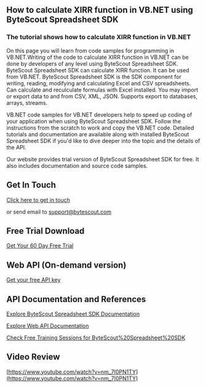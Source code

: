 ## How to calculate XIRR function in VB.NET using ByteScout Spreadsheet SDK

### The tutorial shows how to calculate XIRR function in VB.NET

On this page you will learn from code samples for programming in VB.NET.Writing of the code to calculate XIRR function in VB.NET can be done by developers of any level using ByteScout Spreadsheet SDK. ByteScout Spreadsheet SDK can calculate XIRR function. It can be used from VB.NET. ByteScout Spreadsheet SDK is the SDK component for writing, reading, modifying and calculating Excel and CSV spreadsheets. Can calculate and reculculate formulas with Excel installed. You may import or export data to and from CSV, XML, JSON. Supports export to databases, arrays, streams.

VB.NET code samples for VB.NET developers help to speed up coding of your application when using ByteScout Spreadsheet SDK. Follow the instructions from the scratch to work and copy the VB.NET code. Detailed tutorials and documentation are available along with installed ByteScout Spreadsheet SDK if you'd like to dive deeper into the topic and the details of the API.

Our website provides trial version of ByteScout Spreadsheet SDK for free. It also includes documentation and source code samples.

## Get In Touch

[Click here to get in touch](https://bytescout.zendesk.com/hc/en-us/requests/new?subject=ByteScout%20Spreadsheet%20SDK%20Question)

or send email to [support@bytescout.com](mailto:support@bytescout.com?subject=ByteScout%20Spreadsheet%20SDK%20Question) 

## Free Trial Download

[Get Your 60 Day Free Trial](https://bytescout.com/download/web-installer?utm_source=github-readme)

## Web API (On-demand version)

[Get your free API key](https://pdf.co/documentation/api?utm_source=github-readme)

## API Documentation and References

[Explore ByteScout Spreadsheet SDK Documentation](https://bytescout.com/documentation/index.html?utm_source=github-readme)

[Explore Web API Documentation](https://pdf.co/documentation/api?utm_source=github-readme)

[Check Free Training Sessions for ByteScout%20Spreadsheet%20SDK](https://academy.bytescout.com/)

## Video Review

[https://www.youtube.com/watch?v=nm_7I0PN1TY](https://www.youtube.com/watch?v=nm_7I0PN1TY)